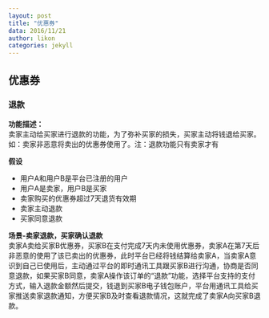 ```yaml
---
layout: post
title: "优惠券"
data: 2016/11/21
author: likon
categories: jekyll
--- 
```


## 优惠券

### 退款

**功能描述：**  
卖家主动给买家进行退款的功能，为了弥补买家的损失，买家主动将钱退给买家。如：卖家非恶意将卖出的优惠券使用了。注：退款功能只有卖家才有

**假设**  

- 用户A和用户B是平台已注册的用户
- 用户A是卖家，用户B是买家
- 卖家购买的优惠券超过7天退货有效期
- 卖家主动退款
- 买家同意退款


**场景-卖家退款，买家确认退款**  
卖家A卖给买家B优惠券，买家B在支付完成7天内未使用优惠券，卖家A在第7天后非恶意的使用了该已卖出的优惠券，此时平台已经将钱结算给卖家A，当卖家A意识到自己已使用后，主动通过平台的即时通讯工具跟买家B进行沟通，协商是否同意退款，如果买家B同意，卖家A操作该订单的“退款”功能，选择平台支持的支付方式，输入退款金额然后提交，钱退到买家B电子钱包账户，平台用通讯工具给买家推送卖家退款通知，方便买家B及时查看退款情况，这就完成了卖家A向买家B退款。


